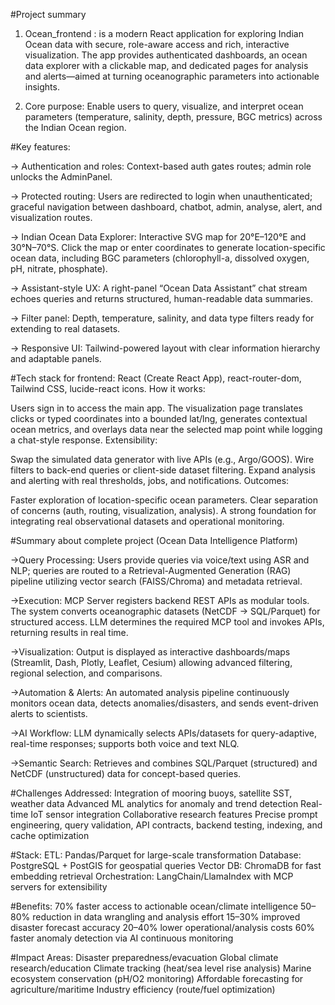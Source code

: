 #Project summary

1. Ocean_frontend : is a modern React application for exploring Indian Ocean data with secure, role-aware access and rich, interactive visualization. The app provides authenticated dashboards, an ocean data explorer with a clickable map, and dedicated pages for analysis and alerts—aimed at turning oceanographic parameters into actionable insights.

2. Core purpose: Enable users to query, visualize, and interpret ocean parameters (temperature, salinity, depth, pressure, BGC metrics) across the Indian Ocean region.

#Key features:

-> Authentication and roles: Context-based auth gates routes; admin role unlocks the AdminPanel.

-> Protected routing: Users are redirected to login when unauthenticated; graceful navigation between dashboard, chatbot, admin, analyse, alert, and visualization routes.

-> Indian Ocean Data Explorer: Interactive SVG map for 20°E–120°E and 30°N–70°S. Click the map or enter coordinates to generate location-specific ocean data, including BGC parameters (chlorophyll-a, dissolved oxygen, pH, nitrate, phosphate).

-> Assistant-style UX: A right-panel “Ocean Data Assistant” chat stream echoes queries and returns structured, human-readable data summaries.

-> Filter panel: Depth, temperature, salinity, and data type filters ready for extending to real datasets.

-> Responsive UI: Tailwind-powered layout with clear information hierarchy and adaptable panels.


#Tech stack for frontend:
React (Create React App), react-router-dom, Tailwind CSS, lucide-react icons.
How it works:

Users sign in to access the main app. The visualization page translates clicks or typed coordinates into a bounded lat/lng, generates contextual ocean metrics, and overlays data near the selected map point while logging a chat-style response.
Extensibility:

Swap the simulated data generator with live APIs (e.g., Argo/GOOS).
Wire filters to back-end queries or client-side dataset filtering.
Expand analysis and alerting with real thresholds, jobs, and notifications.
Outcomes:

Faster exploration of location-specific ocean parameters.
Clear separation of concerns (auth, routing, visualization, analysis).
A strong foundation for integrating real observational datasets and operational monitoring.



#Summary about complete project  (Ocean Data Intelligence Platform)

->Query Processing: Users provide queries via voice/text using ASR and NLP; queries are routed to a Retrieval-Augmented Generation (RAG) pipeline utilizing vector search (FAISS/Chroma) and metadata retrieval.

->Execution: MCP Server registers backend REST APIs as modular tools. The system converts oceanographic datasets (NetCDF → SQL/Parquet) for structured access. LLM determines the required MCP tool and invokes APIs, returning results in real time.

->Visualization: Output is displayed as interactive dashboards/maps (Streamlit, Dash, Plotly, Leaflet, Cesium) allowing advanced filtering, regional selection, and comparisons.

->Automation & Alerts: An automated analysis pipeline continuously monitors ocean data, detects anomalies/disasters, and sends event-driven alerts to scientists.

->AI Workflow: LLM dynamically selects APIs/datasets for query-adaptive, real-time responses; supports both voice and text NLQ.

->Semantic Search: Retrieves and combines SQL/Parquet (structured) and NetCDF (unstructured) data for concept-based queries.

#Challenges Addressed:
Integration of mooring buoys, satellite SST, weather data
Advanced ML analytics for anomaly and trend detection
Real-time IoT sensor integration
Collaborative research features
Precise prompt engineering, query validation, API contracts, backend testing, indexing, and cache optimization

#Stack:
ETL: Pandas/Parquet for large-scale transformation
Database: PostgreSQL + PostGIS for geospatial queries
Vector DB: ChromaDB for fast embedding retrieval
Orchestration: LangChain/LlamaIndex with MCP servers for extensibility

#Benefits:
70% faster access to actionable ocean/climate intelligence
50–80% reduction in data wrangling and analysis effort
15–30% improved disaster forecast accuracy
20–40% lower operational/analysis costs
60% faster anomaly detection via AI continuous monitoring

#Impact Areas:
Disaster preparedness/evacuation
Global climate research/education
Climate tracking (heat/sea level rise analysis)
Marine ecosystem conservation (pH/O2 monitoring)
Affordable forecasting for agriculture/maritime
Industry efficiency (route/fuel optimization) 